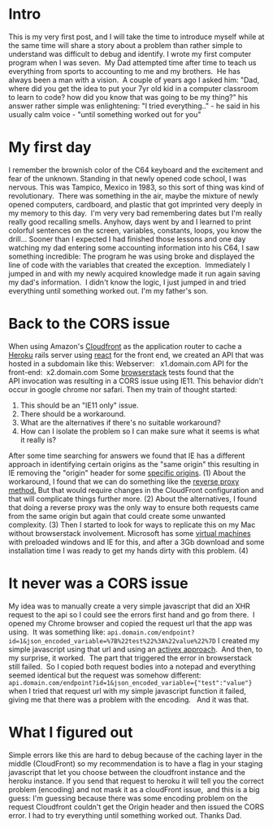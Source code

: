 # Intro

This is my very first post, and I will take the time to introduce myself while at the same time will share a story about a problem than rather simple to understand was difficult to debug and identify. I wrote my first computer program when I was seven.  My Dad attempted time after time to teach us everything from sports to accounting to me and my brothers.  He has always been a man with a vision.  A couple of years ago I asked him: "Dad, where did you get the idea to put your 7yr old kid in a computer classroom to learn to code? how did you know that was going to be my thing?" his answer rather simple was enlightening: "I tried everything.." - he said in his usually calm voice - "until something worked out for you"

# My first day

I remember the brownish color of the C64 keyboard and the excitement and fear of the unknown. Standing in that newly opened code school, I was nervous. This was Tampico, Mexico in 1983, so this sort of thing was kind of revolutionary.  There was something in the air, maybe the mixture of newly opened computers, cardboard, and plastic that got imprinted very deeply in my memory to this day.  I'm very very bad remembering dates but I'm really really good recalling smells. Anyhow, days went by and I learned to print colorful sentences on the screen, variables, constants, loops, you know the drill... Sooner than I expected I had finished those lessons and one day watching my dad entering some accounting information into his C64, I saw something incredible: The program he was using broke and displayed the line of code with the variables that created the exception.  Immediately I jumped in and with my newly acquired knowledge made it run again saving my dad's information.  I didn't know the logic, I just jumped in and tried everything until something worked out. I'm my father's son.

# Back to the CORS issue

When using Amazon's [Cloudfront](https://aws.amazon.com/cloudfront/) as the application router to cache a [Heroku](http://heroku.com) rails server using [react](https://facebook.github.io/react/) for the front end, we created an API that was hosted in a subdomain like this: Webserver:   x1.domain.com API for the front-end:  x2.domain.com Some [browserstack](https://www.browserstack.com/) tests found that the API invocation was resulting in a CORS issue using IE11\. This behavior didn't occur in google chrome nor safari. Then my train of thought started:

1.  This should be an "IE11 only" issue.
2.  There should be a workaround.
3.  What are the alternatives if there's no suitable workaround?
4.  How can I isolate the problem so I can make sure what it seems is what it really is?

After some time searching for answers we found that IE has a different approach in identifying certain origins as the "same origin" this resulting in IE removing the "origin" header for some [specific origins](http://stackoverflow.com/questions/20784209/internet-explorer-11-does-not-add-the-origin-header-on-a-cors-request). (1) About the workaround, I found that we can do something like the [reverse proxy method.](http://stackoverflow.com/questions/3076414/ways-to-circumvent-the-same-origin-policy) But that would require changes in the CloudFront configuration and that will complicate things further more. (2) About the alternatives, I found that doing a reverse proxy was the only way to ensure both requests came from the same origin but again that could create some unwanted complexity. (3) Then I started to look for ways to replicate this on my Mac without browserstack involvement. Microsoft has some [virtual machines](https://developer.microsoft.com/en-us/microsoft-edge/tools/vms/) with preloaded windows and IE for this, and after a 3Gb download and some installation time I was ready to get my hands dirty with this problem. (4)

# It never was a CORS issue

My idea was to manually create a very simple javascript that did an XHR request to the api so I could see the errors first hand and go from there.  I opened my Chrome browser and copied the request url that the app was using.  It was something like: `api.domain.com/endpoint?id=1&json_encoded_variable=%7B%22test%22%3A%22value%22%7D` I created my simple javascript using that url and using an [activex approach](https://developer.mozilla.org/en-US/docs/Web/API/XMLHttpRequest/Using_XMLHttpRequest_in_IE6).  And then, to my surprise, it worked.  The part that triggered the error in browserstack still failed.  So I copied both request bodies into a notepad and everything seemed identical but the request was somehow different: `api.domain.com/endpoint?id=1&json_encoded_variable={"test":"value"}` when I tried that request url with my simple javascript function it failed, giving me that there was a problem with the encoding.   And it was that.

# What I figured out

Simple errors like this are hard to debug because of the caching layer in the middle (CloudFront) so my recommendation is to have a flag in your staging javascript that let you choose between the cloudfront instance and the heroku instance. If you send that request to heroku it will tell you the correct problem (encoding) and not mask it as a cloudFront issue,  and this is a big guess: I'm guessing because there was some encoding problem on the request Cloudfront couldn't get the Origin header and then issued the CORS error. I had to try everything until something worked out. Thanks Dad.
